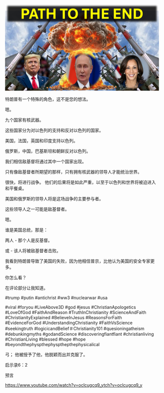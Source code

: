 ![Video cover image](../cover.jpg "cover photo")

特朗普有一个特殊的角色，这不是您的想法。

嗯。

九个国家有核武器。

这些国家分为对以色列的支持和反对以色列的国家。

美国，法国，英国和印度支持以色列。

俄罗斯，中国，巴基斯坦和朝鲜反对以色列。

我们相信敌基督将通过其中一个国家出现。

只有像敌基督者所期望的那样，只有拥有核武器的领导人才能统治世界。

很快，将进行战争。 他们的后果将是如此严重，以至于以色列和世界将被迫进入和平餐桌。

美国和俄罗斯的领导人将是这场战争的主要参与者。

这些领导人之一可能是敌基督者。

嗯。

谁是美国总统，那是：

两人 - 那个人是反基督。

或 - 该人将被敌基督者击败。

我看到特朗普导致了美国的失败，因为他相信普京，比他认为美国的安全专家更多。

你怎么看？

在评论部分让我知道。


#trump #putin #antichrist #ww3 #nuclearwar #usa

#viral #foryou #LiveAbove3D #god #jesus #ChristianApologetics #LoveOfGod #FaithAndReason #TruthInChristianity #ScienceAndFaith #ChristianityExplained #BelieveInJesus #ReasonsForFaith #EvidenceForGod #UnderstandingChristianity #FaithVsScience #seekingtruth #logicicandBelief＃Christianity101 #quesioningatheism #debunkingmyths #godandScience #discoveringfiantfiant #christianliving #ChristianLiving #blessed #hope #hope #beyondthephyspthephyspthepthephysicalical


 弓； 他被授予了他，他脱颖而出并克服了。

启示录6：2

预言


https://www.youtube.com/watch?v=oclcugcq9_ytch?v=oclcugcq9_y
